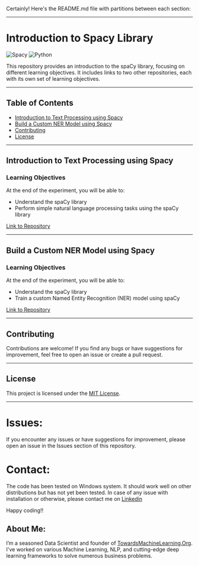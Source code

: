 Certainly! Here's the README.md file with partitions between each section:

---

# Introduction to Spacy Library

![Spacy](https://img.shields.io/badge/Spacy-Introduction-brightgreen.svg)
![Python](https://img.shields.io/badge/Made%20with-Python-blue.svg)

This repository provides an introduction to the spaCy library, focusing on different learning objectives. It includes links to two other repositories, each with its own set of learning objectives.

---

## Table of Contents

- [Introduction to Text Processing using Spacy](#introduction-to-text-processing-using-spacy)
- [Build a Custom NER Model using Spacy](#build-a-custom-ner-model-using-spacy)
- [Contributing](#contributing)
- [License](#license)

---

## Introduction to Text Processing using Spacy

### Learning Objectives

At the end of the experiment, you will be able to:

- Understand the spaCy library
- Perform simple natural language processing tasks using the spaCy library

[Link to Repository](https://github.com/Praveen76/Introduction-to-text-Processing-using-Spacy)

---

## Build a Custom NER Model using Spacy

### Learning Objectives

At the end of the experiment, you will be able to:

- Understand the spaCy library
- Train a custom Named Entity Recognition (NER) model using spaCy

[Link to Repository](https://github.com/Praveen76/Build-a-Custom-NER-Model-using-Spacy)

---

## Contributing

Contributions are welcome! If you find any bugs or have suggestions for improvement, feel free to open an issue or create a pull request.

---

## License

This project is licensed under the [MIT License](LICENSE).

---

# Issues:
If you encounter any issues or have suggestions for improvement, please open an issue in the Issues section of this repository.

# Contact:
The code has been tested on Windows system. It should work well on other distributions but has not yet been tested. In case of any issue with installation or otherwise, please contact me on [Linkedin](https://www.linkedin.com/in/praveen-kumar-anwla-49169266/)

Happy coding!!

## **About Me**:
I’m a seasoned Data Scientist and founder of [TowardsMachineLearning.Org](https://towardsmachinelearning.org/). I've worked on various Machine Learning, NLP, and cutting-edge deep learning frameworks to solve numerous business problems.

